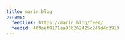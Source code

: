 ```yaml
---
title: marin.blog
params:
  feedlink: https://marin.blog/feed/
  feedid: 409aef9171ea95b262425c249d4d3919
---
```

